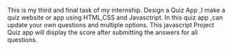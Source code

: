 This is my third and final task of my internship. Design a Quiz App ,I make a quiz website or app using HTML,CSS and Javasctript. In this quiz app ,can update your own questions and multiple options. This javascript Project Quiz app will display the score after submitting the answers for  all questions. 